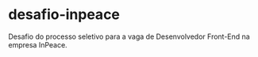 # desafio-inpeace
Desafio do processo seletivo para a vaga de Desenvolvedor Front-End na empresa InPeace.
